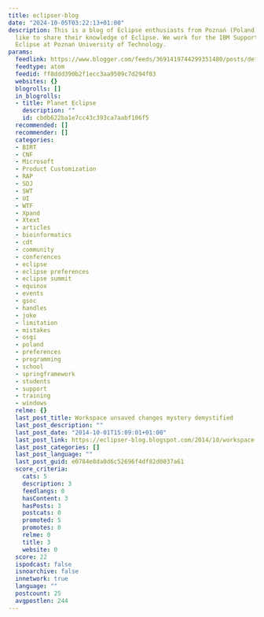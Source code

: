 ```yaml
---
title: eclipser-blog
date: "2024-10-05T03:22:13+01:00"
description: This is a blog of Eclipse enthusiasts from Poznań (Poland) who would
  like to share their knowledge of Eclipse. We work for the IBM Support Center for
  Eclipse at Poznań University of Technology.
params:
  feedlink: https://www.blogger.com/feeds/3691419744299351480/posts/default
  feedtype: atom
  feedid: ff8ddd390b2f1ecc3aa9509c7d294f03
  websites: {}
  blogrolls: []
  in_blogrolls:
  - title: Planet Eclipse
    description: ""
    id: cbdb622ba1e7cc43c393ca7aabf106f5
  recommended: []
  recommender: []
  categories:
  - BIRT
  - CNF
  - Microsoft
  - Product Customization
  - RAP
  - SDJ
  - SWT
  - UI
  - WTF
  - Xpand
  - Xtext
  - articles
  - bioinformatics
  - cdt
  - community
  - conferences
  - eclipse
  - eclipse preferences
  - eclipse summit
  - equinox
  - events
  - gsoc
  - handles
  - joke
  - limitation
  - mistakes
  - osgi
  - poland
  - preferences
  - programming
  - school
  - springframework
  - students
  - support
  - training
  - windows
  relme: {}
  last_post_title: Workspace unsaved changes mystery demystified
  last_post_description: ""
  last_post_date: "2014-10-01T15:09:01+01:00"
  last_post_link: https://eclipser-blog.blogspot.com/2014/10/workspace-unsaved-changes-mystery.html
  last_post_categories: []
  last_post_language: ""
  last_post_guid: e0784e8da0d6c52696f4df82d0037a61
  score_criteria:
    cats: 5
    description: 3
    feedlangs: 0
    hasContent: 3
    hasPosts: 3
    postcats: 0
    promoted: 5
    promotes: 0
    relme: 0
    title: 3
    website: 0
  score: 22
  ispodcast: false
  isnoarchive: false
  innetwork: true
  language: ""
  postcount: 25
  avgpostlen: 244
---
```

